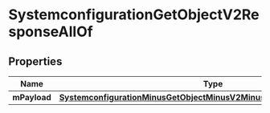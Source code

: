 
# SystemconfigurationGetObjectV2ResponseAllOf

## Properties
Name | Type | Description | Notes
------------ | ------------- | ------------- | -------------
**mPayload** | [**SystemconfigurationMinusGetObjectMinusV2MinusResponseMinusMPayload**](SystemconfigurationMinusGetObjectMinusV2MinusResponseMinusMPayload.md) |  | 



